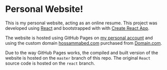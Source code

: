 # Personal Website!

This is my personal website, acting as an online resume. This project was developed using [React](https://reactjs.org) and bootstrapped with  with [Create React App](https://github.com/facebook/create-react-app).

The website is hosted using GitHub Pages on [my personal account](https://hossammabed.com) and using the custom domain [hossammabed.com](https://hossammabed.com) purchased from [Domain.com](http://domain.com).

Due to the way GitHub Pages works, the compiled and built version of the website is hosted on the ```master``` branch of this repo. The original ```React``` source code is hosted on the ```react``` branch. 
